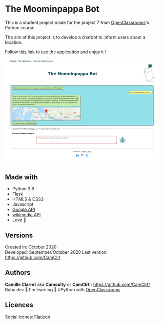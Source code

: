 The Moominpappa Bot
=================

This is a student project made for the project 7 from [OpenClassrooms](https://openclassrooms.com/ )'s Python course.

The aim of this project is to develop a chatbot to inform users about a location.

Follow [this link](http://moominpappa-bot.herokuapp.com/) to use the application and enjoy it !

![Home_picture](https://github.com/CamClrt/MoominPappaBot/blob/master/src/static/img/example.png)

## Made with

* Python 3.8
* Flask
* HTML5 & CSS3
* Javascript
* [Google API](https://developers.google.com/)
* [wikimedia API](https://www.mediawiki.org/wiki/API:Main_page)
* Love 💙

## Versions

Created in:   October 2020  
Developed:    September/October 2020
Last version: https://github.com/CamClrt

## Authors

**Camille Clarret** aka **Camoulty** or **CamClrt** : https://github.com/CamClrt/  
Baby dev 🐣 I'm learning 🐍 #Python with [OpenClassrooms](https://openclassrooms.com/ )

## Licences

Social icones: [Flaticon](https://www.flaticon.com/)